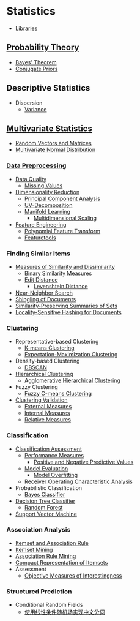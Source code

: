 # Statistics
- [Libraries](Libraries.md)

## [Probability Theory](Probability/README.md)
- [Bayes' Theorem](Probability/Bayes'%20Theorem.md)
- [Conjugate Priors](Probability/Conjugate%20Priors.md)

## Descriptive Statistics
- Dispersion
  - [Variance](Descriptive/Dispersion/Variance.md)

## [Multivariate Statistics](Multivariate/README.md)
- [Random Vectors and Matrices](Multivariate/Random%20Vectors%20and%20Matrices.md)
- [Multivariate Normal Distribution](Multivariate/Multivariate%20Normal%20Distribution.md)

### [Data Preprocessing](Multivariate/Data%20Preprocessing/README.md)
- [Data Quality](Multivariate/Data%20Preprocessing/Data%20Quality/README.md)
  - [Missing Values](Multivariate/Data%20Preprocessing/Data%20Quality/Missing%20Values.md)
- [Dimensionality Reduction](Multivariate/Data%20Preprocessing/Dimensionality%20Reduction/README.md)
  - [Principal Component Analysis](Multivariate/Data%20Preprocessing/Dimensionality%20Reduction/Principal%20Component%20Analysis.md)
  - [UV-Decomposition](Multivariate/Data%20Preprocessing/Dimensionality%20Reduction/UV-Decomposition.md)
  - [Manifold Learning](Multivariate/Data%20Preprocessing/Dimensionality%20Reduction/Manifold%20Learning/README.md)
    - [Multidimensional Scaling](Multivariate/Data%20Preprocessing/Dimensionality%20Reduction/Manifold%20Learning/Multidimensional%20Scaling.md)
- [Feature Engineering](Multivariate/Data%20Preprocessing/Feature%20Engineering/README.md)
  - [Polynomial Feature Transform](Multivariate/Data%20Preprocessing/Feature%20Engineering/Polynomial%20Feature%20Transform.md)
  - [Featuretools](Multivariate/Data%20Preprocessing/Feature%20Engineering/Featuretools.md)

### Finding Similar Items
- [Measures of Similarity and Dissimilarity](Multivariate/Finding%20Similar%20Items/Measures%20of%20Similarity%20and%20Dissimilarity.md)
  - [Binary Similarity Measures](Multivariate/Finding%20Similar%20Items/Binary%20Similarity%20Measures.md)
  - [Edit Distance](Multivariate/Finding%20Similar%20Items/Edit%20Distance/README.md)
    - [Levenshtein Distance](Multivariate/Finding%20Similar%20Items/Edit%20Distance/Levenshtein%20Distance.md)
- [Near-Neighbor Search](Multivariate/Finding%20Similar%20Items/Near-Neighbor%20Search.md)
- [Shingling of Documents](Multivariate/Finding%20Similar%20Items/Shingling%20of%20Documents.md)
- [Similarity-Preserving Summaries of Sets](Multivariate/Finding%20Similar%20Items/Similarity-Preserving%20Summaries%20of%20Sets.md)
- [Locality-Sensitive Hashing for Documents](Multivariate/Finding%20Similar%20Items/Locality-Sensitive%20Hashing%20for%20Documents.md)

### [Clustering](Multivariate/Clustering/README.md)
- Representative-based Clustering
  - [K-means Clustering](Multivariate/Clustering/Representative-based/K-means.md)
  - [Expectation-Maximization Clustering](Multivariate/Clustering/Representative-based/Expectation-Maximization%20Clustering.md)
- Density-based Clustering
  - [DBSCAN](Multivariate/Clustering/Density-based/DBSCAN.md)
- [Hierarchical Clustering](Multivariate/Clustering/Hierarchical/README.md)
  - [Agglomerative Hierarchical Clustering](Multivariate/Clustering/Hierarchical/Agglomerative%20Hierarchical%20Clustering.md)
- Fuzzy Clustering
  - [Fuzzy C-means Clustering](Multivariate/Clustering/Fuzzy/Fuzzy%20C-means%20Clustering.md)
- [Clustering Validation](Multivariate/Clustering/Validation/README.md)
  - [External Measures](Multivariate/Clustering/Validation/External%20Measures.md)
  - [Internal Measures](Multivariate/Clustering/Validation/Internal%20Measures.md)
  - [Relative Measures](Multivariate/Clustering/Validation/Relative%20Measures.md)

### [Classification](Multivariate/Classification/README.md)
- [Classification Assessment](Multivariate/Classification/Classification%20Assessment/README.md)
  - [Performance Measures](Multivariate/Classification/Classification%20Assessment/Performance%20Measures.md)
    - [Positive and Negative Predictive Values](Multivariate/Classification/Classification%20Assessment/Positive%20and%20Negative%20Predictive%20Values.md)
  - [Model Evaluation](Multivariate/Classification/Classification%20Assessment/Model%20Evaluation.md)
    - [Model Overfitting](Multivariate/Classification/Classification%20Assessment/Model%20Overfitting.md)
  - [Receiver Operating Characteristic Analysis](Multivariate/Classification/Classification%20Assessment/Receiver%20Operating%20Characteristic%20Analysis.md)
- Probabilistic Classification
  - [Bayes Classifier](Multivariate/Classification/Probabilistic/Bayes%20Classifier.md)
- [Decision Tree Classifier](Multivariate/Classification/Decision%20Tree%20Classifier/README.md)
  - [Random Forest](Multivariate/Classification/Decision%20Tree%20Classifier/Random%20Forest.md)
- [Support Vector Machine](Multivariate/Classification/Support%20Vector%20Machine/README.md)

### Association Analysis
- [Itemset and Association Rule](Multivariate/Association%20Analysis/Itemset%20and%20Association%20Rule.md)
- [Itemset Mining](Multivariate/Association%20Analysis/Itemset%20Mining.md)
- [Association Rule Mining](Multivariate/Association%20Analysis/Association%20Rule%20Mining.md)
- [Compact Representation of Itemsets](Multivariate/Association%20Analysis/Compact%20Representation%20of%20Itemsets.md)
- Assessment
  - [Objective Measures of Interestingness](Multivariate/Association%20Analysis/Assessment/Objective%20Measures%20of%20Interestingness.md)

### Structured Prediction
- Conditional Random Fields
  - [使用线性条件随机场实现中文分词](Multivariate/Structured%20Prediction/CRF/使用线性条件随机场实现中文分词.md)